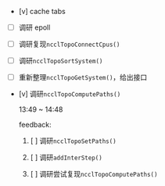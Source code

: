 * [v] cache tabs

* [ ] 调研 epoll

* [ ] 调研复现`ncclTopoConnectCpus()`

* [ ] 调研`ncclTopoSortSystem()`

* [ ] 重新整理`ncclTopoGetSystem()`，给出接口

* [v] 调研`ncclTopoComputePaths()`

    13:49 ~ 14:48

    feedback:

    1. [ ] 调研`ncclTopoSetPaths()`

    1. [ ] 调研`addInterStep()`

    1. [ ] 调研尝试复现`ncclTopoComputePaths()`

